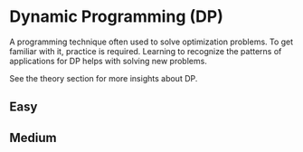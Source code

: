 # Dynamic Programming (DP)
A programming technique often used to solve optimization problems. To get familiar with it, practice is required. Learning to recognize the patterns of applications for DP helps with solving new problems.

See the theory section for more insights about DP.

## Easy

## Medium
